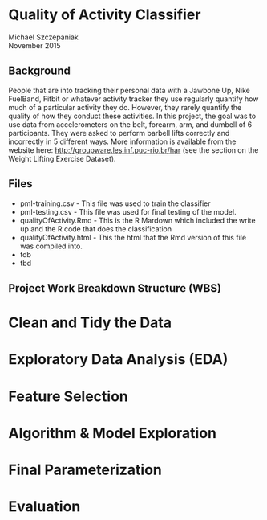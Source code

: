 # Quality of Activity Classifier
Michael Szczepaniak  
November 2015  

## Background

People that are into tracking their personal data with a Jawbone Up, Nike FuelBand, Fitbit or whatever activity tracker they use regularly quantify how much of a particular activity they do.  However, they rarely quantify the quality of how they conduct these activities. In this project, the goal was to use data from accelerometers on the belt, forearm, arm, and dumbell of 6 participants. They were asked to perform barbell lifts correctly and incorrectly in 5 different ways. More information is available from the website here: http://groupware.les.inf.puc-rio.br/har (see the section on the Weight Lifting Exercise Dataset).

## Files

<ul>
  <li>pml-training.csv - This file was used to train the classifier</li>
  <li>pml-testing.csv - This file was used for final testing of the model.</li>
  <li>qualityOfActivity.Rmd - This is the R Mardown which included the write up and the R code that does the classification</li>
  <li>qualityOfActivity.html - This the html that the Rmd version of this file was compiled into.</li>
  <li>tdb</li>
  <li>tbd</li>
</ul>

## Project Work Breakdown Structure (WBS)

# Clean and Tidy the Data
# Exploratory Data Analysis (EDA)
# Feature Selection
# Algorithm & Model Exploration
# Final Parameterization
# Evaluation